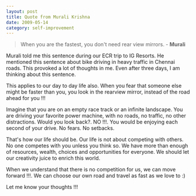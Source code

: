 ```yaml
---
layout: post
title: Quote from Murali Krishna
date: 2009-05-14
category: self-improvement
---
```


> When you are the fastest, you don't need rear view mirrors. - **Murali**

Murali told me this sentence during our ECR trip to IG Resorts. He mentioned this sentence about bike driving in heavy traffic in Chennai roads. This provoked a lot of thoughts in me. Even after three days, I am thinking about this sentence.

This applies to our day to day life also. When you fear that someone else might be faster than you, you look in the rearview mirror, instead of the road ahead for you !!!

Imagine that you are on an empty race track or an infinite landscape. You are driving your favorite power machine, with no roads, no traffic, no other distractions. Would you look back?. NO !!!. You would be enjoying each second of your drive. No fears. No setbacks. 

That's how our life should be. Our life is not about competing with others. No one competes with you unless you think so. We have more than enough of resources, wealth, choices and opportunities for everyone. We should let our creativity juice to enrich this world.

When we understand that there is no competition for us, we can move forward !!!. We can choose our own road and travel as fast as we love to :)

Let me know your thoughts !!!  
